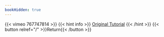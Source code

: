 ```yaml
---
bookHidden: true
---
```


{{< vimeo 767747814 >}}
{{< hint info >}}
[Original Tutorial](https://youtu.be/S84X4_kjSp4)
{{< /hint >}}
{{< button relref="/" >}}Return{{< /button >}}

